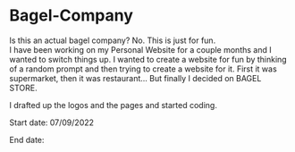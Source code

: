 # Bagel-Company

Is this an actual bagel company? No. This is just for fun. \
I have been working on my Personal Website for a couple months and I wanted to switch things up.
I wanted to create a website for fun by thinking of a random prompt and then trying to create a website for it.
First it was supermarket, then it was restaurant...
But finally I decided on BAGEL STORE.

I drafted up the logos and the pages and started coding.

Start date: 07/09/2022

End date: 
